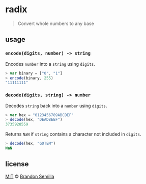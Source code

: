 # radix
> Convert whole numbers to any base

## usage

### `encode(digits, number) -> string`
Encodes `number` into a `string` using `digits`.
```js
> var binary = ["0", "1"]
> encode(binary, 255)
"11111111"
```

### `decode(digits, string) -> number`
Decodes `string` back into a `number` using `digits`.
```js
> var hex = "0123456789ABCDEF"
> decode(hex, "DEADBEEF")
3735928559
```

Returns `NaN` if `string` contains a character not included in `digits`.
```js
> decode(hex, "GOTEM")
NaN
```

## license
[MIT](https://opensource.org/licenses/MIT) © [Brandon Semilla](https://git.io/semibran)
